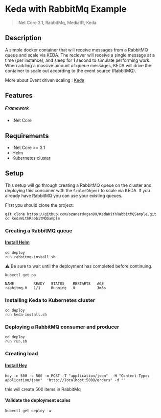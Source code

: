 # Keda with RabbitMq Example 

> .Net Core 3.1, RabbitMq, MediatR, Keda

## Description
A simple docker container that will receive messages from a RabbitMQ queue and scale via KEDA.  The reciever will receive a single message at a time (per instance), and sleep for 1 second to simulate performing work.  When adding a massive amount of queue messages, KEDA will drive the container to scale out according to the event source (RabbitMQ).

More about Event driven scaling : [Keda](https://github.com/kedacore/keda#getting-started)

## Features
##### Framework
- .Net Core


## Requirements
- .Net Core >= 3.1
- Helm
- Kubernetes cluster


## Setup

This setup will go through creating a RabbitMQ queue on the cluster and deploying this consumer with the `ScaledObject` to scale via KEDA.  If you already have RabbitMQ you can use your existing queues.

First you should clone the project:

```cli
git clone https://github.com/ozanerdogan90/KedaWithRabbitMQSample.git
cd KedaWithRabbitMQSample
```

### Creating a RabbitMQ queue

#### [Install Helm](https://helm.sh/docs/using_helm/)

```cli
cd deploy
run rabbitmq-install.sh
```

⚠️ Be sure to wait until the deployment has completed before continuing.  

```cli
kubectl get po

NAME         READY   STATUS    RESTARTS   AGE
rabbitmq-0   1/1     Running   0          3m3s
```
 
### Installing Keda to Kubernetes cluster

```cli
cd deploy
run keda-install.sh
``` 

### Deploying a RabbitMQ consumer and producer

```cli
cd deploy
run run.sh
``` 

### Creating load

#### [Install Hey](https://github.com/rakyll/hey)

```cli
hey -n 500 -c 500 -m POST -T "application/json"  -H "Content-Type: application/json"  "http://localhost:5000/orders" -d ""
``` 

this will create 500 items in RabbitMq

#### Validate the deployment scales

```cli
kubectl get deploy -w
```
